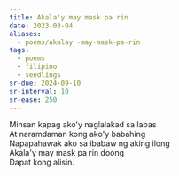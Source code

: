 ```yaml
---
title: Akala'y may mask pa rin
date: 2023-03-04
aliases:
  - poems/akalay -may-mask-pa-rin
tags:
  - poems
  - filipino
  - seedlings
sr-due: 2024-09-10
sr-interval: 10
sr-ease: 250
---
```

Minsan kapag ako'y naglalakad sa labas  
At naramdaman kong ako'y babahing  
Napapahawak ako sa ibabaw ng aking ilong  
Akala'y may mask pa rin doong  
Dapat kong alisin.